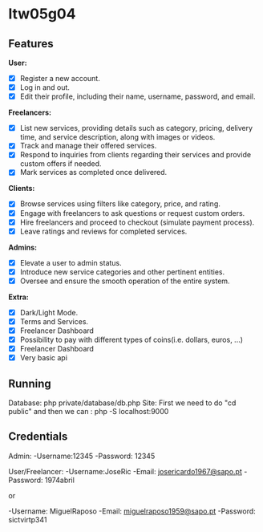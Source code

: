 # ltw05g04

## Features

**User:**
- [x] Register a new account.
- [x] Log in and out.
- [x] Edit their profile, including their name, username, password, and email.

**Freelancers:**
- [x] List new services, providing details such as category, pricing, delivery time, and service description, along with images or videos.
- [x] Track and manage their offered services.
- [x] Respond to inquiries from clients regarding their services and provide custom offers if needed.
- [x] Mark services as completed once delivered.

**Clients:**
- [x] Browse services using filters like category, price, and rating.
- [x] Engage with freelancers to ask questions or request custom orders.
- [x] Hire freelancers and proceed to checkout (simulate payment process).
- [x] Leave ratings and reviews for completed services.

**Admins:**
- [x] Elevate a user to admin status.
- [x] Introduce new service categories and other pertinent entities.
- [x] Oversee and ensure the smooth operation of the entire system.

**Extra:**
- [x] Dark/Light Mode.
- [x] Terms and Services.
- [x] Freelancer Dashboard
- [x] Possibility to pay with different types of coins(i.e. dollars, euros, ...) 
- [x] Freelancer Dashboard
- [x] Very basic api 

## Running
Database:
    php private/database/db.php
Site:
    First we need to do "cd public" and then we can :   php -S localhost:9000

## Credentials
Admin: 
-Username:12345
-Password: 12345

User/Freelancer:
-Username:JoseRic
-Email: josericardo1967@sapo.pt
-Password: 1974abril

or

-Username: MiguelRaposo
-Email: miguelraposo1959@sapo.pt
-Password: sictvirtp341
